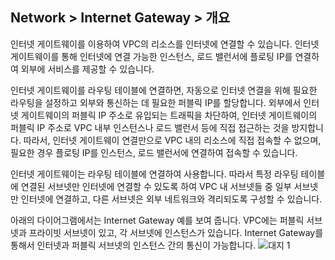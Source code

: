 ## Network > Internet Gateway > 개요

인터넷 게이트웨이를 이용하여 VPC의 리소스를 인터넷에 연결할 수 있습니다. 인터넷 게이트웨이를 통해 인터넷에 연결 가능한 인스턴스, 로드 밸런서에 플로팅 IP를 연결하여 외부에 서비스를 제공할 수 있습니다.

인터넷 게이트웨이를 라우팅 테이블에 연결하면, 자동으로 인터넷 연결을 위해 필요한 라우팅을 설정하고 외부와 통신하는 데 필요한 퍼블릭 IP를 할당합니다.
외부에서 인터넷 게이트웨이의 퍼블릭 IP 주소로 유입되는 트래픽을 차단하여, 인터넷 게이트웨이의 퍼블릭 IP 주소로 VPC 내부 인스턴스나 로드 밸런서 등에 직접 접근하는 것을 방지합니다. 따라서, 인터넷 게이트웨이 연결만으로 VPC 내의 리소스에 직접 접속할 수 없으며, 필요한 경우 플로팅 IP를 인스턴스, 로드 밸런서에 연결하여 접속할 수 있습니다.

인터넷 게이트웨이는 라우팅 테이블에 연결하여 사용합니다. 따라서 특정 라우팅 테이블에 연결된 서브넷만 인터넷에 연결할 수 있도록 하여 VPC 내 서브넷들 중 일부 서브넷만 인터넷에 연결하고, 다른 서브넷은 외부 네트워크와 격리되도록 구성할 수 있습니다.

아래의 다이어그램에서는 Internet Gateway 예를 보여 줍니다. VPC에는 퍼블릭 서브넷과 프라이빗 서브넷이 있고, 각 서브넷에 인스턴스가 있습니다. Internet Gateway를 통해서 인터넷과 퍼블릭 서브넷의 인스턴스 간의 통신이 가능합니다.
![대지 1](https://github.com/jungparc/Internet-Gateway/assets/107228890/7d2d16ff-61a3-42bf-9122-931edadc7e00)
